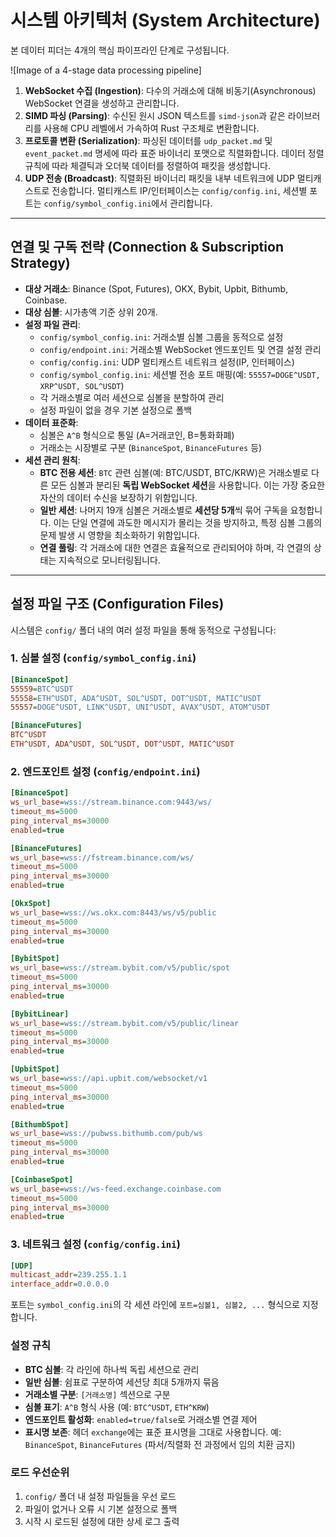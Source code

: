 # 시스템 아키텍처 (System Architecture)

본 데이터 피더는 4개의 핵심 파이프라인 단계로 구성됩니다.

![Image of a 4-stage data processing pipeline]

1.  **WebSocket 수집 (Ingestion)**: 다수의 거래소에 대해 비동기(Asynchronous) WebSocket 연결을 생성하고 관리합니다.
2.  **SIMD 파싱 (Parsing)**: 수신된 원시 JSON 텍스트를 `simd-json`과 같은 라이브러리를 사용해 CPU 레벨에서 가속하여 Rust 구조체로 변환합니다.
3.  **프로토콜 변환 (Serialization)**: 파싱된 데이터를 `udp_packet.md` 및 `event_packet.md` 명세에 따라 표준 바이너리 포맷으로 직렬화합니다. 데이터 정렬 규칙에 따라 체결틱과 오더북 데이터를 정렬하여 패킷을 생성합니다.
4.  **UDP 전송 (Broadcast)**: 직렬화된 바이너리 패킷을 내부 네트워크에 UDP 멀티캐스트로 전송합니다. 멀티캐스트 IP/인터페이스는 `config/config.ini`, 세션별 포트는 `config/symbol_config.ini`에서 관리합니다.

---

## 연결 및 구독 전략 (Connection & Subscription Strategy)

* **대상 거래소**: Binance (Spot, Futures), OKX, Bybit, Upbit, Bithumb, Coinbase.
* **대상 심볼**: 시가총액 기준 상위 20개.
* **설정 파일 관리**: 
  - `config/symbol_config.ini`: 거래소별 심볼 그룹을 동적으로 설정
  - `config/endpoint.ini`: 거래소별 WebSocket 엔드포인트 및 연결 설정 관리
  - `config/config.ini`: UDP 멀티캐스트 네트워크 설정(IP, 인터페이스)
  - `config/symbol_config.ini`: 세션별 전송 포트 매핑(예: `55557=DOGE^USDT, XRP^USDT, SOL^USDT`)
  - 각 거래소별로 여러 세션으로 심볼을 분할하여 관리
  - 설정 파일이 없을 경우 기본 설정으로 폴백
* **데이터 표준화**: 
  - 심볼은 `A^B` 형식으로 통일 (A=거래코인, B=통화화폐)
  - 거래소는 시장별로 구분 (`BinanceSpot`, `BinanceFutures` 등)
* **세션 관리 원칙**:
    * **BTC 전용 세션**: `BTC` 관련 심볼(예: BTC/USDT, BTC/KRW)은 거래소별로 다른 모든 심볼과 분리된 **독립 WebSocket 세션**을 사용합니다. 이는 가장 중요한 자산의 데이터 수신을 보장하기 위함입니다.
    * **일반 세션**: 나머지 19개 심볼은 거래소별로 **세션당 5개**씩 묶어 구독을 요청합니다. 이는 단일 연결에 과도한 메시지가 몰리는 것을 방지하고, 특정 심볼 그룹의 문제 발생 시 영향을 최소화하기 위함입니다.
    * **연결 풀링**: 각 거래소에 대한 연결은 효율적으로 관리되어야 하며, 각 연결의 상태는 지속적으로 모니터링됩니다.

---

## 설정 파일 구조 (Configuration Files)

시스템은 `config/` 폴더 내의 여러 설정 파일을 통해 동적으로 구성됩니다:

### 1. 심볼 설정 (`config/symbol_config.ini`)
```ini
[BinanceSpot]
55559=BTC^USDT
55558=ETH^USDT, ADA^USDT, SOL^USDT, DOT^USDT, MATIC^USDT
55557=DOGE^USDT, LINK^USDT, UNI^USDT, AVAX^USDT, ATOM^USDT

[BinanceFutures]
BTC^USDT
ETH^USDT, ADA^USDT, SOL^USDT, DOT^USDT, MATIC^USDT
```

### 2. 엔드포인트 설정 (`config/endpoint.ini`)
```ini
[BinanceSpot]
ws_url_base=wss://stream.binance.com:9443/ws/
timeout_ms=5000
ping_interval_ms=30000
enabled=true

[BinanceFutures]
ws_url_base=wss://fstream.binance.com/ws/
timeout_ms=5000
ping_interval_ms=30000
enabled=true

[OkxSpot]
ws_url_base=wss://ws.okx.com:8443/ws/v5/public
timeout_ms=5000
ping_interval_ms=30000
enabled=true

[BybitSpot]
ws_url_base=wss://stream.bybit.com/v5/public/spot
timeout_ms=5000
ping_interval_ms=30000
enabled=true

[BybitLinear]
ws_url_base=wss://stream.bybit.com/v5/public/linear
timeout_ms=5000
ping_interval_ms=30000
enabled=true

[UpbitSpot]
ws_url_base=wss://api.upbit.com/websocket/v1
timeout_ms=5000
ping_interval_ms=30000
enabled=true

[BithumbSpot]
ws_url_base=wss://pubwss.bithumb.com/pub/ws
timeout_ms=5000
ping_interval_ms=30000
enabled=true

[CoinbaseSpot]
ws_url_base=wss://ws-feed.exchange.coinbase.com
timeout_ms=5000
ping_interval_ms=30000
enabled=true
```

### 3. 네트워크 설정 (`config/config.ini`)
```ini
[UDP]
multicast_addr=239.255.1.1
interface_addr=0.0.0.0
```

포트는 `symbol_config.ini`의 각 세션 라인에 `포트=심볼1, 심볼2, ...` 형식으로 지정합니다.

### 설정 규칙
- **BTC 심볼**: 각 라인에 하나씩 독립 세션으로 관리
- **일반 심볼**: 쉼표로 구분하여 세션당 최대 5개까지 묶음
- **거래소별 구분**: `[거래소명]` 섹션으로 구분
- **심볼 표기**: `A^B` 형식 사용 (예: `BTC^USDT`, `ETH^KRW`)
- **엔드포인트 활성화**: `enabled=true/false`로 거래소별 연결 제어
 - **표시명 보존**: 헤더 `exchange`에는 표준 표시명을 그대로 사용합니다. 예: `BinanceSpot`, `BinanceFutures` (파서/직렬화 전 과정에서 임의 치환 금지)

### 로드 우선순위
1. `config/` 폴더 내 설정 파일들을 우선 로드
2. 파일이 없거나 오류 시 기본 설정으로 폴백
3. 시작 시 로드된 설정에 대한 상세 로그 출력